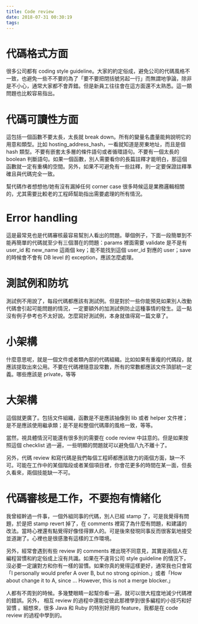 ```yaml
---
title: Code review
date: 2018-07-31 00:30:19
tags:
---
```





# 代碼格式方面
很多公司都有 coding style guideline。大家的約定俗成，避免公司的代碼風格不一致，也避免一些不不要的為了「要不要把閉括號另起一行」而無謂地爭論，除非是不小心，通常大家都不會弄錯。但是新員工往往會在這方面還不太熟悉。這一類問題也比較容易指出。

# 代碼可讀性方面
這包括一個函數不要太長，太長就 break down。所有的變量名盡量能夠說明它的用意和類型。比如 hosting_address_hash，一看就知道是房東地址，而且是個 hash 類型。不要有嵌套太多層的條件語句或者循環語句。不要有一個太長的 boolean 判斷語句。如果一個函數，別人需要看你的長篇註釋才能明白，那這個函數就一定有重構的空間。另外，如果不可避免有一些註釋，則一定要保證註釋準確且與代碼完全一致。

幫代碼作者想想他/她有沒有漏掉任何 corner case
很多時候這是業務邏輯相關的，尤其需要比較老的工程師幫助指出需要處理的所有情況。

# Error handling
這是最常見也是代碼審核最容易幫別人看出的問題。舉個例子，下面一段簡單到不能再簡單的代碼就至少有三個潛在的問題：params 裡面需要 validate 是不是有 user_id 和 new_name 這兩個 key；能不能找到這個 user_id 對應的 user；save 的時候會不會有 DB level 的 exception，應該怎麼處理。


# 測試例和防坑
測試例不用說了，每段代碼都應該有測試例。但是對於一些你能預見如果別人改動代碼會引起可能問題的情況，一定要額外的加測試例防止這種事情的發生。這一點沒有例子參考也不太好說。怎麼寫好測試例，本身就值得寫一篇文章了。

# 小架構
什麼意思呢，就是一個文件或者類內部的代碼組織。比如如果有重複的代碼段，就應該提取出來公用。不要在代碼裡隨意設常數，所有的常數都應該文件頂部統一定義。哪些應該是 private，等等

# 大架構
這個就更廣了。包括文件組織，函數是不是應該抽像到 lib 或者 helper 文件裡；是不是應該使用繼承類；是不是和整個代碼庫的風格一致，等等。

當然，視具體情況可能還有很多別的需要在 code review 中註意的。但是如果按照這個 checklist 過一遍，一些明顯的問題就可以避免個八九不離十了。

另外，代碼 review 和寫代碼是我們每個工程師都應該致力的兩個方面，缺一不可。可能在工作中的某個階段或者某個項目裡，你會花更多的時間在某一面，但長久看來，兩個技能缺一不可。

# 代碼審核是工作，不要抱有情緒化
我曾經幹過一件事，一個外組同事的代碼，別人已經 stamp 了，可是我覺得有問題，於是把 stamp revert 掉了，在 comments 裡寫了為什麼有問題，和建議的改法。當時心裡還有點覺得好像怪得罪人的。可是後來發現同事反而很客氣地接受並道謝了。心裡也是很感激有這樣的工作環境。

另外，經常會遇到有些 review 的 comments 裡出現不同意見，其實是兩個人在編程習慣和約定俗成上沒有共識。如果在不違背公司 style guideline 的情況下，沒必要一定讓對方和你有一樣的習慣。如果你真的覺得這樣更好，通常我也只會寫「I personally would prefer A over B, but no strong opinion.」或者「How about change it to A, since … However, this is not a merge blocker.」

人都有不周到的時候。多幾雙眼睛一起幫你看一遍，就可以很大程度地減少代碼裡的錯誤。另外， 相互 review 的過程中還能從彼此那裡學到很多編程的小技巧和好習慣 。細想來，很多 Java 和 Ruby 的特別好用的 feature，我都是在 code review 的過程中學到的。



[Airbnb 資深工程師分享：怎樣才是正確、有效的 code review]:https://buzzorange.com/techorange/2016/08/16/airbnb-code-review/
[美國碼農加班少很多、卻能開發出厲害的產品？讓亞馬遜工程師告訴你：會議就是生產力]:https://www.inside.com.tw/2018/05/03/amazon-sde-process